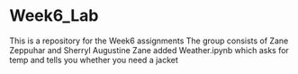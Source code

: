 # Week6_Lab
This is a repository for the Week6 assignments
The group consists of Zane Zeppuhar and Sherryl Augustine
Zane added Weather.ipynb which asks for temp and tells you whether you need a jacket


